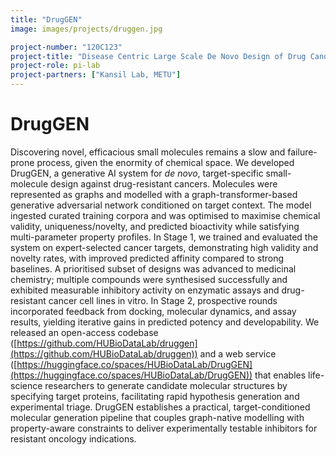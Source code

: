 ```yaml
---
title: "DrugGEN"
image: images/projects/druggen.jpg

project-number: "120C123"
project-title: "Disease Centric Large Scale De Novo Design of Drug Candidate Molecules with Graph Generative Deep Adversarial Networks"
project-role: pi-lab
project-partners: ["Kansil Lab, METU"]
---
```


# DrugGEN

Discovering novel, efficacious small molecules remains a slow and failure-prone process, given the enormity of chemical space. We developed DrugGEN, a generative AI system for *de novo*, target-specific small-molecule design against drug-resistant cancers. Molecules were represented as graphs and modelled with a graph-transformer-based generative adversarial network conditioned on target context. The model ingested curated training corpora and was optimised to maximise chemical validity, uniqueness/novelty, and predicted bioactivity while satisfying multi-parameter property profiles. In Stage 1, we trained and evaluated the system on expert-selected cancer targets, demonstrating high validity and novelty rates, with improved predicted affinity compared to strong baselines. A prioritised subset of designs was advanced to medicinal chemistry; multiple compounds were synthesised successfully and exhibited measurable inhibitory activity on enzymatic assays and drug-resistant cancer cell lines in vitro. In Stage 2, prospective rounds incorporated feedback from docking, molecular dynamics, and assay results, yielding iterative gains in predicted potency and developability. We released an open-access codebase ([https://github.com/HUBioDataLab/druggen](https://github.com/HUBioDataLab/druggen)) and a web service ([https://huggingface.co/spaces/HUBioDataLab/DrugGEN](https://huggingface.co/spaces/HUBioDataLab/DrugGEN)) that enables life-science researchers to generate candidate molecular structures by specifying target proteins, facilitating rapid hypothesis generation and experimental triage. DrugGEN establishes a practical, target-conditioned molecular generation pipeline that couples graph-native modelling with property-aware constraints to deliver experimentally testable inhibitors for resistant oncology indications.
